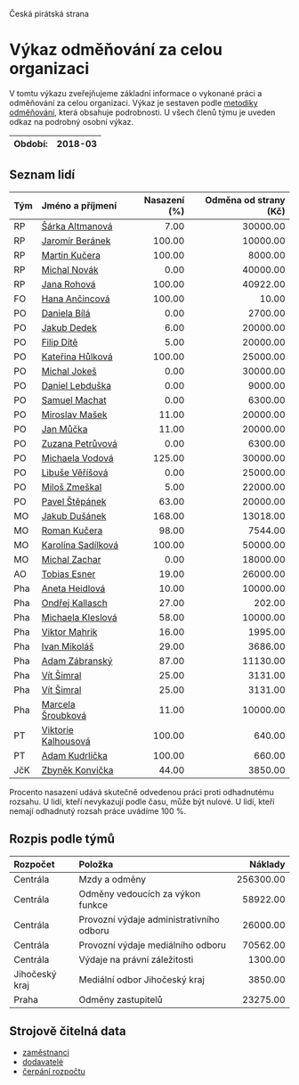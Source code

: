 Česká pirátská strana

Výkaz odměňování za celou organizaci
===========================

V tomtu výkazu zveřejňujeme základní informace o vykonané práci a odměňování
za celou organizaci. Výkaz je sestaven podle [metodiky odměňování][metodika],
která obsahuje podrobnosti. U všech členů týmu je uveden odkaz na podrobný osobní výkaz.

Období:                  | 2018-03
-----------------------  | --------------------


Seznam lidí
--------------

| Tým   | Jméno a příjmení                                                  |   Nasazení (%) |   Odměna od strany (Kč) |
|:------|:------------------------------------------------------------------|---------------:|------------------------:|
| RP    | [Šárka Altmanová](../../tymy/RP/2018/03/sarka-altmanova/)         |           7.00 |                30000.00 |
| RP    | [Jaromír Beránek](../../tymy/RP/2018/03/jaromir-beranek/)         |         100.00 |                10000.00 |
| RP    | [Martin Kučera](../../tymy/RP/2018/03/martin-kucera/)             |         100.00 |                 8000.00 |
| RP    | [Michal Novák](../../tymy/RP/2018/03/michal-novak/)               |           0.00 |                40000.00 |
| RP    | [Jana Rohová](../../tymy/RP/2018/03/jana-rohova/)                 |         100.00 |                40922.00 |
| FO    | [Hana Ančincová](../../tymy/FO/2018/03/hana-ancincova/)           |         100.00 |                   10.00 |
| PO    | [Daniela Bílá](../../tymy/PO/2018/03/daniela-bila/)               |           0.00 |                 2700.00 |
| PO    | [Jakub Dedek](../../tymy/PO/2018/03/jakub-dedek/)                 |           6.00 |                20000.00 |
| PO    | [Filip Dítě](../../tymy/PO/2018/03/filip-dite/)                   |           5.00 |                20000.00 |
| PO    | [Kateřina Hůlková](../../tymy/PO/2018/03/katerina-hulkova/)       |         100.00 |                25000.00 |
| PO    | [Michal Jokeš](../../tymy/PO/2018/03/michal-jokes/)               |           0.00 |                30000.00 |
| PO    | [Daniel Lebduška](../../tymy/PO/2018/03/daniel-lebduska/)         |           0.00 |                 9000.00 |
| PO    | [Samuel Machat](../../tymy/PO/2018/03/samuel-machat/)             |           0.00 |                 6300.00 |
| PO    | [Miroslav Mašek](../../tymy/PO/2018/03/miroslav-masek/)           |          11.00 |                20000.00 |
| PO    | [Jan Můčka](../../tymy/PO/2018/03/jan-mucka/)                     |          11.00 |                20000.00 |
| PO    | [Zuzana Petrůvová](../../tymy/PO/2018/03/zuzana-petruvova/)       |           0.00 |                 6300.00 |
| PO    | [Michaela Vodová](../../tymy/PO/2018/03/michaela-vodova/)         |         125.00 |                30000.00 |
| PO    | [Libuše Věříšová](../../tymy/PO/2018/03/libuse-verisova/)         |           0.00 |                25000.00 |
| PO    | [Miloš Zmeškal](../../tymy/PO/2018/03/milos-zmeskal/)             |           5.00 |                22000.00 |
| PO    | [Pavel Štěpánek](../../tymy/PO/2018/03/pavel-stepanek/)           |          63.00 |                20000.00 |
| MO    | [Jakub Dušánek](../../tymy/MO/2018/03/jakub-dusanek/)             |         168.00 |                13018.00 |
| MO    | [Roman Kučera](../../tymy/MO/2018/03/roman-kucera/)               |          98.00 |                 7544.00 |
| MO    | [Karolína Sadílková](../../tymy/MO/2018/03/karolina-sadilkova/)   |         100.00 |                50000.00 |
| MO    | [Michal Zachar](../../tymy/MO/2018/03/michal-zachar/)             |           0.00 |                18000.00 |
| AO    | [Tobias Esner](../../tymy/AO/2018/03/tobias-esner/)               |          19.00 |                26000.00 |
| Pha   | [Aneta Heidlová](../../tymy/Pha/2018/03/aneta-heidlova/)          |          10.00 |                10000.00 |
| Pha   | [Ondřej Kallasch](../../tymy/Pha/2018/03/ondrej-kallasch/)        |          27.00 |                  202.00 |
| Pha   | [Michaela Kleslová](../../tymy/Pha/2018/03/michaela-kleslova/)    |          58.00 |                10000.00 |
| Pha   | [Viktor Mahrik](../../tymy/Pha/2018/03/viktor-mahrik/)            |          16.00 |                 1995.00 |
| Pha   | [Ivan Mikoláš](../../tymy/Pha/2018/03/ivan-mikolas/)              |          29.00 |                 3686.00 |
| Pha   | [Adam Zábranský](../../tymy/Pha/2018/03/adam-zabransky/)          |          87.00 |                11130.00 |
| Pha   | [Vít Šimral](../../tymy/Pha/2018/03/vit-simral/)                  |          25.00 |                 3131.00 |
| Pha   | [Vít Šimral](../../tymy/Pha/2018/03/vit-simral/)                  |          25.00 |                 3131.00 |
| Pha   | [Marcela Šroubková](../../tymy/Pha/2018/03/marcela-sroubkova/)    |          11.00 |                10000.00 |
| PT    | [Viktorie Kalhousová](../../tymy/PT/2018/03/viktorie-kalhousova/) |         100.00 |                  640.00 |
| PT    | [Adam Kudrlička](../../tymy/PT/2018/03/adam-kudrlicka/)           |         100.00 |                  660.00 |
| JčK   | [Zbyněk Konvička](../../tymy/JčK/2018/03/zbynek-konvicka/)        |          44.00 |                 3850.00 |

Procento nasazení udává skutečně odvedenou práci proti odhadnutému rozsahu. 
U lidí, kteří nevykazují podle času, může být nulové. U lidí, kteří nemají odhadnutý rozsah
práce uvádíme 100 %.

Rozpis podle týmů
-----------------

| Rozpočet       | Položka                                  |   Náklady |
|:---------------|:-----------------------------------------|----------:|
| Centrála       | Mzdy a odměny                            | 256300.00 |
| Centrála       | Odměny vedoucích za výkon funkce         |  58922.00 |
| Centrála       | Provozní výdaje administrativního odboru |  26000.00 |
| Centrála       | Provozní výdaje mediálního odboru        |  70562.00 |
| Centrála       | Výdaje na právní záležitosti             |   1300.00 |
| Jihočeský kraj | Mediální odbor Jihočeský kraj            |   3850.00 |
| Praha          | Odměny zastupitelů                       |  23275.00 |

Strojově čitelná data
-------------------

* [zaměstnanci](zamestnanci.tsv)
* [dodavatelé](dodavatele.tsv)
* [čerpání rozpočtu](cerpani_rozpoctu.tsv)

[metodika]: https://redmine.pirati.cz/projects/po/wiki/Odmenovani
